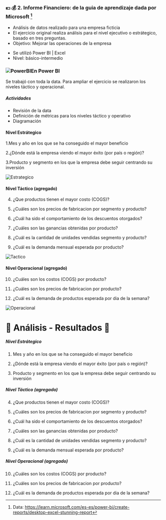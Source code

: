 ### 💴 💰 2. Informe Financiero: de la guia de aprendizaje dada por Microsoft [^1] 

+ Análisis de datos realizado para una empresa ficticia 
+ El ejercicio original realiza análisis para el nivel ejecutivo o estrátegico, basado en tres preguntas. 
+ Objetivo: Mejorar las operaciones de la empresa


- Se utilizó  Power BI |  Excel  
- Nivel: básico-intermedio


### ![PowerBI](https://user-images.githubusercontent.com/82233779/203394674-b71bd963-8ebe-412a-9b26-dae6af54bf1d.PNG)En Power BI

Se trabajó con toda la data. Para ampliar el ejercicio se realizaron los niveles táctico y operacional.

##### Actividades
- Revisión de la data
- Definición de métricas para los niveles táctico y operativo
- Diagramación   

#### Nivel Estrátegico 
 1.Mes y año en los que se ha conseguido el mayor beneficio
  
 2.¿Dónde está la empresa viendo el mayor éxito (por país o región)?
 
 3.Producto y segmento en los que la empresa debe seguir centrando su inversión
 
![Estrategico](https://user-images.githubusercontent.com/82233779/204106381-63697113-f8ac-4f8b-a637-974c9381c7db.PNG)


#### Nivel Táctico (agregado)
 4. ¿Que productos tienen el mayor costo (COGS)?
  
 5. ¿Cuáles son los precios de fabricacion por segmento y producto?

 6. ¿Cuál ha sido el comportamiento de los descuentos otorgados?

 7. ¿Cuáles son las ganancias obtenidas por producto?

 8. ¿Cuál es la cantidad de unidades vendidas segmento y producto?
  
 9. ¿Cuál es la demanda mensual esperada por producto?
  
  ![Tactico](https://user-images.githubusercontent.com/82233779/204106397-58f0378c-0d3e-46c9-8baa-f032eb9a82b4.PNG)


#### Nivel Operacional (agregado)

10. ¿Cuáles son los costos (COGS) por producto?
 
11. ¿Cuáles son los precios de fabricacion por producto?
 
12. ¿Cuál es la demanda de productos esperada por dia de la semana?
 
![Operacional](https://user-images.githubusercontent.com/82233779/204106399-b471d698-d9d7-4fc0-825f-3f0e4d2c01a4.PNG)


# 🧠 Análisis - Resultados 📝

##### Nivel Estrátegico 
 1. Mes y año en los que se ha conseguido el mayor beneficio
  
 2. ¿Dónde está la empresa viendo el mayor éxito (por país o región)?
 
 3. Producto y segmento en los que la empresa debe seguir centrando su inversión
 
 ##### Nivel Táctico (agregado)
 4. ¿Que productos tienen el mayor costo (COGS)?
  
 5. ¿Cuáles son los precios de fabricacion por segmento y producto?

 6. ¿Cuál ha sido el comportamiento de los descuentos otorgados?

 7. ¿Cuáles son las ganancias obtenidas por producto?

 8. ¿Cuál es la cantidad de unidades vendidas segmento y producto?
  
 9. ¿Cuál es la demanda mensual esperada por producto?
 
 ##### Nivel Operacional (agregado)

10. ¿Cuáles son los costos (COGS) por producto?
 
11. ¿Cuáles son los precios de fabricacion por producto?
 
12. ¿Cuál es la demanda de productos esperada por dia de la semana?

[^1]: Data: https://learn.microsoft.com/es-es/power-bi/create-reports/desktop-excel-stunning-report
